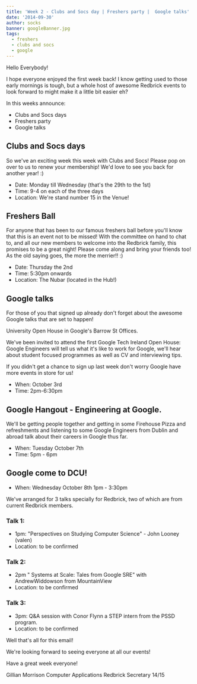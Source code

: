 ```yaml
---
title: 'Week 2 - Clubs and Socs day | Freshers party |	Google talks'
date: '2014-09-30'
author: socks
banner: googleBanner.jpg
tags:
  - freshers
  - clubs and socs
  - google
---
```


Hello Everybody!

I hope everyone enjoyed the first week back! I know getting used
to those early mornings is tough, but a whole host of awesome Redbrick
events to look forward to might make it a little bit easier eh?

In this weeks announce:

*	Clubs and Socs days
*	Freshers party
*	Google talks

 <!-- more -->

## Clubs and Socs days

So we've an exciting week this week with Clubs and Socs!
Please pop on over to us to renew your membership!
We'd love to see you back for another year! :)

 - Date: Monday till Wednesday (that's the 29th to the 1st)
 - Time: 9-4 on each of the three days
 - Location: We're stand number 15 in the Venue!

## Freshers Ball

For anyone that has been to our famous freshers ball before you'll
know that this is an event not to be missed!
With the committee on hand to chat to, and all our new members to
welcome into the Redbrick family, this promises to be a great night!
Please come along and bring your friends too! As the old saying goes,
the more the merrier!! :)

 - Date: Thursday the 2nd
 - Time: 5:30pm onwards
 - Location: The Nubar (located in the Hub!)

## Google talks

For those of you that signed up already don't forget about the awesome
Google talks that are set to happen!

University Open House in Google's Barrow St Offices.

We've been invited to attend the first Google Tech Ireland Open House:
Google Engineers will tell us what it's like to work for Google,
we'll hear about student focused programmes as well as CV and interviewing tips.

If you didn't get a chance to sign up last week don't worry Google
have more events in store for us!

 - When: October 3rd
 - Time: 2pm-6:30pm

## Google Hangout - Engineering at Google.

We'll be getting people together and getting in some Firehouse
Pizza and refreshments and listening to some Google Engineers from
Dublin and abroad talk about their careers in Google thus far.

 - When: Tuesday October 7th
 - Time: 5pm - 6pm

## Google come to DCU!

- When: Wednesday October 8th 1pm - 3:30pm

We've arranged for 3 talks specially for Redbrick, two of which
are from current Redbrick  members.

### Talk 1:
 - 1pm: "Perspectives on Studying Computer Science" - John Looney (valen)
 - Location: to be confirmed

### Talk 2:
 - 2pm " Systems at Scale: Tales from Google SRE" with AndrewWiddowson from MountainView
 - Location: to be confirmed

### Talk 3:
 - 3pm: Q&A session with Conor Flynn a STEP intern from the PSSD program.
 - Location: to be confirmed

Well that's all for this email!

We're looking forward to seeing everyone at all our events!

Have a great week everyone!

Gillian Morrison
Computer Applications
Redbrick Secretary 14/15
